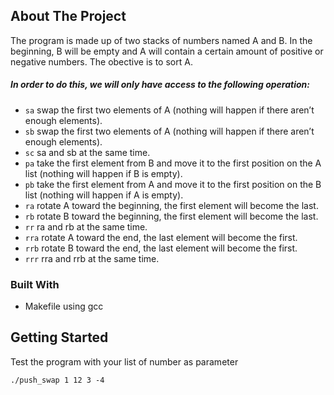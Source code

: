 
<!-- ABOUT THE PROJECT -->
## About The Project
The program is made up of two stacks of numbers named A and B.
In the beginning, B will be empty and A will contain a certain amount of positive or negative numbers.
The obective is to sort A.

##### In order to do this, we will only have access to the following operation:
* `sa` swap the first two elements of A (nothing will happen if there aren’t enough elements).
* `sb` swap the first two elements of A (nothing will happen if there aren’t enough elements).
* `sc` sa and sb at the same time.
* `pa` take the first element from B and move it to the first position on the A list (nothing will happen if B is empty).
* `pb` take the first element from A and move it to the first position on the B list (nothing will happen if A is empty).
* `ra` rotate A toward the beginning, the first element will become the last.
* `rb` rotate B toward the beginning, the first element will become the last.
* `rr` ra and rb at the same time.
* `rra` rotate A toward the end, the last element will become the first.
* `rrb` rotate B toward the end, the last element will become the first.
* `rrr` rra and rrb at the same time.

### Built With
* Makefile using gcc

<!-- GETTING STARTED -->
## Getting Started
Test the program with your list of number as parameter
```shh
./push_swap 1 12 3 -4
```
